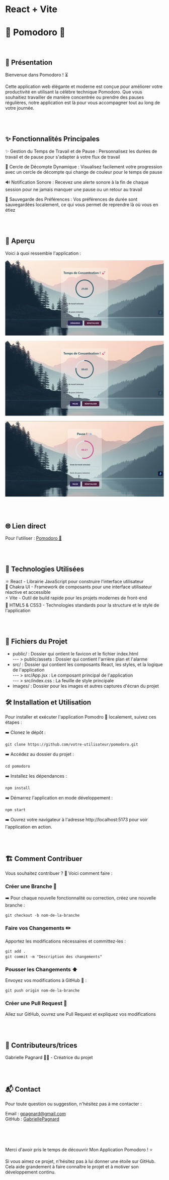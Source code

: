 # React + Vite
# 🚀 Pomodoro 🚀

<br>

## 📜 Présentation

Bienvenue dans Pomodoro ! ⏳    

Cette application web élégante et moderne est conçue pour améliorer votre productivité en utilisant la célèbre technique Pomodoro. Que vous souhaitiez travailler de manière concentrée ou prendre des pauses régulières, notre application est là pour vous accompagner tout au long de votre journée.   

<br>
<br>

## ✨ Fonctionnalités Principales

✨ Gestion du Temps de Travail et de Pause : Personnalisez les durées de travail et de pause pour s'adapter à votre flux de travail   

🎨 Cercle de Décompte Dynamique : Visualisez facilement votre progression avec un cercle de décompte qui change de couleur pour le temps de pause  

🔊 Notification Sonore : Recevez une alerte sonore à la fin de chaque session pour ne jamais manquer une pause ou un retour au travail   

💾 Sauvegarde des Préférences : Vos préférences de durée sont sauvegardées localement, ce qui vous permet de reprendre là où vous en étiez   

<br>
<br>

## 📸 Aperçu

Voici à quoi ressemble l'application :   

![screenshot ordinateur demarrage](/images/screenshot_descktop_demarrage.jpg)   

![screenshot ordinateur chrono boulot](/images/screenshot_descktop_chrono_boulot.jpg)   

![screenshot ordinateur chrono pause](/images/screenshot_descktop_chrono_pause.jpg)   

<br>
<br>

## 🌐 Lien direct

Pour l'utiliser : [Pomodoro 🚀](https://scintillating-cranachan-22bbc3.netlify.app/)   

<br>
<br>

## 🔧 Technologies Utilisées

⚛️ React - Librairie JavaScript pour construire l'interface utilisateur   
🌈 Chakra UI - Framework de composants pour une interface utilisateur réactive et accessible   
⚡ Vite - Outil de build rapide pour les projets modernes de front-end   
🎨 HTML5 & CSS3 - Technologies standards pour la structure et le style de l'application   

<br>
<br>

## 📂 Fichiers du Projet

- public/ : Dossier qui ontient le favicon et le fichier index.html   
    --- > public/assets : Dossier qui contient l'arrière plan et l'alarme   
- src/ : Dossier qui contient les composants React, les styles, et la logique de l'application   
   --- > src/App.jsx : Le composant principal de l'application   
   --- > src/index.css : La feuille de style principale   
- images/ : Dossier pour les images et autres captures d'écran du projet   

## 🛠️ Installation et Utilisation

Pour installer et exécuter l'application Pomodro 🚀 localement, suivez ces étapes :   

➡️ Clonez le dépôt :   
 
`git clone https://github.com/votre-utilisateur/pomodoro.git`   

➡️ Accédez au dossier du projet :   

`cd pomodoro`   

➡️ Installez les dépendances :   

`npm install`   

➡️ Démarrez l'application en mode développement :   

`npm start`   

➡️ Ouvrez votre navigateur à l'adresse http://localhost:5173 pour voir l'application en action.   

<br>
<br>


## 🏗️ Comment Contribuer

Vous souhaitez contribuer ? 🎉 Voici comment faire :   

### Créer une Branche 🌿

➡️ Pour chaque nouvelle fonctionnalité ou correction, créez une nouvelle branche :   

`git checkout -b nom-de-la-branche`   

### Faire vos Changements ✏️   

Apportez les modifications nécessaires et committez-les :   

`git add .`   
`git commit -m "Description des changements"`   

### Pousser les Changements ⬆️   

Envoyez vos modifications à GitHub 📨 :

`git push origin nom-de-la-branche`   

### Créer une Pull Request 🔄   

Allez sur GitHub, ouvrez une Pull Request et expliquez vos modifications   

<br>
<br>

## 🤝 Contributeurs/trices

Gabrielle Pagnard 🧑‍💻 - Créatrice du projet

<br>
<br>

## 📬 Contact

Pour toute question ou suggestion, n'hésitez pas à me contacter :   

Email : gpagnard@gmail.com   
GitHub : [GabriellePagnard](https://github.com/GabriellePagnard)     

<br>
<br>
<br>

Merci d'avoir pris le temps de découvrir Mon Application Pomodoro ! ⭐ 

Si vous aimez ce projet, n'hésitez pas à lui donner une étoile sur GitHub. Cela aide grandement à faire connaître le projet et à motiver son développement continu.
